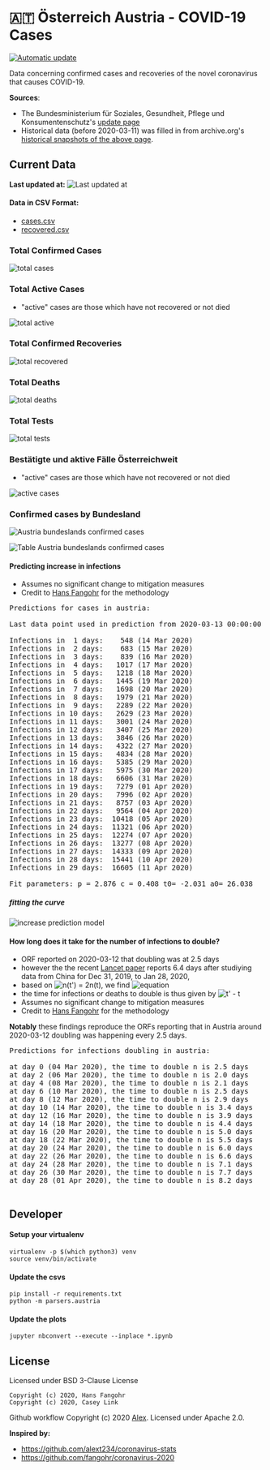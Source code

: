 # 🇦🇹 Österreich Austria - COVID-19 Cases

[![Automatic update](https://github.com/Ramblurr/Austria-COVID-19/workflows/Automatic%20update/badge.svg)](https://github.com/Ramblurr/Austria-COVID-19/actions?query=workflow%3A%22Automatic+update%22)

Data concerning confirmed cases and recoveries of the novel coronavirus that causes COVID-19.

**Sources**:
  * The Bundesministerium für Soziales, Gesundheit, Pflege und Konsumentenschutz's [update page](https://www.sozialministerium.at/Informationen-zum-Coronavirus/Neuartiges-Coronavirus-(2019-nCov).html)
  * Historical data (before 2020-03-11) was filled in from archive.org's [historical snapshots of the above page](https://web.archive.org/web/*/https://www.sozialministerium.at/Informationen-zum-Coronavirus/Neuartiges-Coronavirus-(2019-nCov).html).


## Current Data

**Last updated at:** ![Last updated at](./images/updated-date.svg)

#### Data in CSV Format:

* [cases.csv](./data/cases.csv)
* [recovered.csv](./data/recovered.csv)

### Total Confirmed Cases

![total cases](./images/total-cases.svg)

### Total Active Cases

- "active" cases are those which have not recovered or not died

![total active](./images/total-active.svg)

### Total Confirmed Recoveries

![total recovered](./images/total-recovered.svg)

### Total Deaths

![total deaths](./images/total-deaths.svg)

### Total Tests

![total tests](./images/total-tests.svg)

### Bestätigte und aktive Fälle Österreichweit

- "active" cases are those which have not recovered or not died

![active cases](./images/country-cases.svg)

### Confirmed cases by Bundesland

![Austria bundeslands confirmed cases](./images/states-cases.svg)

![Table Austria bundeslands confirmed cases](./images/states-cases-table.png)

#### Predicting increase in infections

- Assumes no significant change to mitigation measures 
- Credit to [Hans Fangohr](https://github.com/fangohr/coronavirus-2020) for the methodology

[table1]: start
<pre>
Predictions for cases in austria:

Last data point used in prediction from 2020-03-13 00:00:00

Infections in  1 days:    548 (14 Mar 2020)
Infections in  2 days:    683 (15 Mar 2020)
Infections in  3 days:    839 (16 Mar 2020)
Infections in  4 days:   1017 (17 Mar 2020)
Infections in  5 days:   1218 (18 Mar 2020)
Infections in  6 days:   1445 (19 Mar 2020)
Infections in  7 days:   1698 (20 Mar 2020)
Infections in  8 days:   1979 (21 Mar 2020)
Infections in  9 days:   2289 (22 Mar 2020)
Infections in 10 days:   2629 (23 Mar 2020)
Infections in 11 days:   3001 (24 Mar 2020)
Infections in 12 days:   3407 (25 Mar 2020)
Infections in 13 days:   3846 (26 Mar 2020)
Infections in 14 days:   4322 (27 Mar 2020)
Infections in 15 days:   4834 (28 Mar 2020)
Infections in 16 days:   5385 (29 Mar 2020)
Infections in 17 days:   5975 (30 Mar 2020)
Infections in 18 days:   6606 (31 Mar 2020)
Infections in 19 days:   7279 (01 Apr 2020)
Infections in 20 days:   7996 (02 Apr 2020)
Infections in 21 days:   8757 (03 Apr 2020)
Infections in 22 days:   9564 (04 Apr 2020)
Infections in 23 days:  10418 (05 Apr 2020)
Infections in 24 days:  11321 (06 Apr 2020)
Infections in 25 days:  12274 (07 Apr 2020)
Infections in 26 days:  13277 (08 Apr 2020)
Infections in 27 days:  14333 (09 Apr 2020)
Infections in 28 days:  15441 (10 Apr 2020)
Infections in 29 days:  16605 (11 Apr 2020)

Fit parameters: p = 2.876 c = 0.408 t0= -2.031 a0= 26.038
</pre>
[table1]: end

##### fitting the curve
![increase prediction model](images/infections-with-model-fit.svg)

#### How long does it take for the number of infections to double?

- ORF reported on 2020-03-12 that doubling was at 2.5 days
- however the the recent [Lancet paper](https://www.thelancet.com/journals/lancet/article/PIIS0140-6736(20)30260-9/fulltext) reports 6.4 days after studiying data from China for Dec 31, 2019, to Jan 28, 2020,
- based on ![n(t') =  2n(t)](https://render.githubusercontent.com/render/math?math=n(t')%20%3D%20%202n(t)), we find ![equation](https://render.githubusercontent.com/render/math?math=t'%20%3D%20%5Cleft%28%282%28t-t_0%29%5Ep%2B%5Cfrac%7Ba_0%7D%7Bc%7D%5Cright%29%5E%5Cfrac%7B1%7D%7Bp%7D%20%2B%20t_0)
- the time for infections or deaths to double is thus given by ![t' - t](https://render.githubusercontent.com/render/math?math=t'%20-%20t)
- Assumes no significant change to mitigation measures 
- Credit to [Hans Fangohr](https://github.com/fangohr/coronavirus-2020) for the methodology

**Notably** these findings reproduce the ORFs reporting that in Austria around 2020-03-12 doubling was happening every 2.5 days.

[table2]: start
<pre>
Predictions for infections doubling in austria:

at day 0 (04 Mar 2020), the time to double n is 2.5 days
at day 2 (06 Mar 2020), the time to double n is 2.0 days
at day 4 (08 Mar 2020), the time to double n is 2.1 days
at day 6 (10 Mar 2020), the time to double n is 2.5 days
at day 8 (12 Mar 2020), the time to double n is 2.9 days
at day 10 (14 Mar 2020), the time to double n is 3.4 days
at day 12 (16 Mar 2020), the time to double n is 3.9 days
at day 14 (18 Mar 2020), the time to double n is 4.4 days
at day 16 (20 Mar 2020), the time to double n is 5.0 days
at day 18 (22 Mar 2020), the time to double n is 5.5 days
at day 20 (24 Mar 2020), the time to double n is 6.0 days
at day 22 (26 Mar 2020), the time to double n is 6.6 days
at day 24 (28 Mar 2020), the time to double n is 7.1 days
at day 26 (30 Mar 2020), the time to double n is 7.7 days
at day 28 (01 Apr 2020), the time to double n is 8.2 days

</pre>
[table2]: end

## Developer

#### Setup your virtualenv

```console
virtualenv -p $(which python3) venv
source venv/bin/activate
```

#### Update the csvs

```console
pip install -r requirements.txt
python -m parsers.austria
```

#### Update the plots

```console
jupyter nbconvert --execute --inplace *.ipynb
```

## License
Licensed under BSD 3-Clause License

```
Copyright (c) 2020, Hans Fangohr
Copyright (c) 2020, Casey Link
```

Github workflow Copyright (c) 2020 [Alex](https://github.com/alext234). Licensed under Apache 2.0.

**Inspired by:**

* https://github.com/alext234/coronavirus-stats
* https://github.com/fangohr/coronavirus-2020

